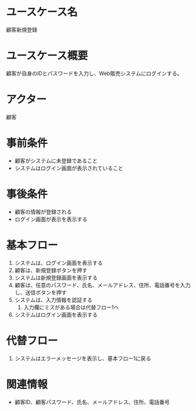 # ユースケース名
顧客新規登録

# ユースケース概要
顧客が自身のIDとパスワードを入力し、Web販売システムにログインする。

# アクター
顧客

# 事前条件
- 顧客がシステムに未登録であること
- システムはログイン画面が表示されていること

# 事後条件
- 顧客の情報が登録される
- ログイン画面が表示を表示する

# 基本フロー
1. システムは、ログイン画面を表示する
2. 顧客は、新規登録ボタンを押す
3. システムは新規登録画面を表示する
4. 顧客は、任意のパスワード、氏名、メールアドレス、住所、電話番号を入力し、送信ボタンを押す
5. システムは、入力情報を認証する
    1. 入力欄にミスがある場合は代替フロー1へ
6. システムはログイン画面を表示する

# 代替フロー
1. システムはエラーメッセージを表示し、基本フロー1に戻る

# 関連情報
- 顧客ID、顧客パスワード、氏名、メールアドレス、住所、電話番号